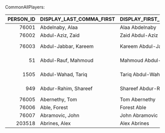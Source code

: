 CommonAllPlayers:

|   PERSON_ID | DISPLAY_LAST_COMMA_FIRST   | DISPLAY_FIRST_LAST   |   ROSTERSTATUS |   FROM_YEAR |   TO_YEAR | PLAYERCODE                  | PLAYER_SLUG         |   TEAM_ID | TEAM_CITY   | TEAM_NAME   | TEAM_ABBREVIATION   | TEAM_CODE   | TEAM_SLUG   | GAMES_PLAYED_FLAG   |   OTHERLEAGUE_EXPERIENCE_CH |
|------------:|:---------------------------|:---------------------|---------------:|------------:|----------:|:----------------------------|:--------------------|----------:|:------------|:------------|:--------------------|:------------|:------------|:--------------------|----------------------------:|
|       76001 | Abdelnaby, Alaa            | Alaa Abdelnaby       |              0 |        1990 |      1994 | HISTADD_alaa_abdelnaby      | alaa_abdelnaby      |         0 |             |             |                     |             |             | Y                   |                          00 |
|       76002 | Abdul-Aziz, Zaid           | Zaid Abdul-Aziz      |              0 |        1968 |      1977 | HISTADD_zaid_abdul-aziz     | zaid_abdul-aziz     |         0 |             |             |                     |             |             | Y                   |                          00 |
|       76003 | Abdul-Jabbar, Kareem       | Kareem Abdul-Jabbar  |              0 |        1969 |      1988 | HISTADD_kareem_abdul-jabbar | kareem_abdul-jabbar |         0 |             |             |                     |             |             | Y                   |                          00 |
|          51 | Abdul-Rauf, Mahmoud        | Mahmoud Abdul-Rauf   |              0 |        1990 |      2000 | mahmoud_abdul-rauf          | mahmoud_abdul-rauf  |         0 |             |             |                     |             |             | Y                   |                          00 |
|        1505 | Abdul-Wahad, Tariq         | Tariq Abdul-Wahad    |              0 |        1997 |      2003 | tariq_abdul-wahad           | tariq_abdul-wahad   |         0 |             |             |                     |             |             | Y                   |                          00 |
|         949 | Abdur-Rahim, Shareef       | Shareef Abdur-Rahim  |              0 |        1996 |      2007 | shareef_abdur-rahim         | shareef_abdur-rahim |         0 |             |             |                     |             |             | Y                   |                          00 |
|       76005 | Abernethy, Tom             | Tom Abernethy        |              0 |        1976 |      1980 | HISTADD_tom_abernethy       | tom_abernethy       |         0 |             |             |                     |             |             | Y                   |                          00 |
|       76006 | Able, Forest               | Forest Able          |              0 |        1956 |      1956 | HISTADD_frosty_able         | forest_able         |         0 |             |             |                     |             |             | Y                   |                          00 |
|       76007 | Abramovic, John            | John Abramovic       |              0 |        1946 |      1947 | HISTADD_brooms_abramovic    | john_abramovic      |         0 |             |             |                     |             |             | Y                   |                          00 |
|      203518 | Abrines, Alex              | Alex Abrines         |              0 |        2016 |      2018 | alex_abrines                | alex_abrines        |         0 |             |             |                     |             |             | Y                   |                          00 |